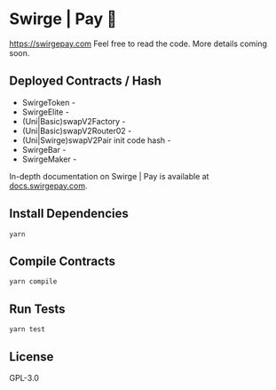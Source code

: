 # Swirge | Pay 💎
https://swirgepay.com Feel free to read the code. More details coming soon.

## Deployed Contracts / Hash

- SwirgeToken - 
- SwirgeElite - 
- (Uni|Basic)swapV2Factory - 
- (Uni|Basic)swapV2Router02 - 
- (Uni|Swirge)swapV2Pair init code hash - 
- SwirgeBar - 
- SwirgeMaker - 

In-depth documentation on Swirge | Pay is available at [docs.swirgepay.com](https://docs.swirgepay.com/).

## Install Dependencies

`yarn`

## Compile Contracts

`yarn compile`

## Run Tests

`yarn test`

## License

GPL-3.0
